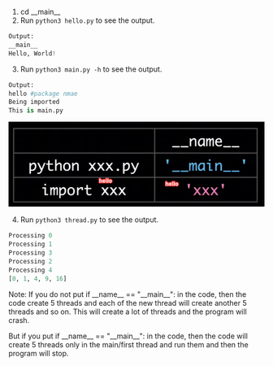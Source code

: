 1. cd \_\_main\_\_
2. Run `python3 hello.py` to see the output.

```python
Output:
__main__
Hello, World!
```

3. Run `python3 main.py -h` to see the output.

```python
Output:
hello #package nmae
Being imported
This is main.py
```

![alt text](image.png)

4. Run `python3 thread.py` to see the output.

```python
Processing 0
Processing 1
Processing 3
Processing 2
Processing 4
[0, 1, 4, 9, 16]

```

Note: If you do not put if \_\_name\_\_ == "\_\_main\_\_": in the code, then the code create 5 threads and each of the new thread will create another 5 threads and so on. This will create a lot of threads and the program will crash.

But if you put if \_\_name\_\_ == "\_\_main\_\_": in the code, then the code will create 5 threads only in the main/first thread and run them and then the program will stop.
